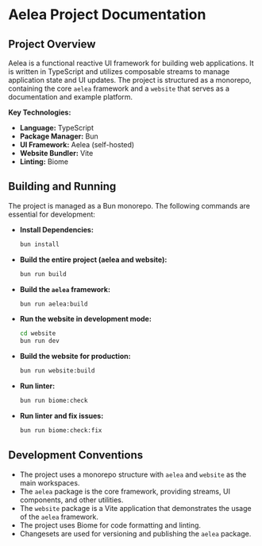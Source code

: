# Aelea Project Documentation

## Project Overview

Aelea is a functional reactive UI framework for building web applications. It is written in TypeScript and utilizes composable streams to manage application state and UI updates. The project is structured as a monorepo, containing the core `aelea` framework and a `website` that serves as a documentation and example platform.

**Key Technologies:**

*   **Language:** TypeScript
*   **Package Manager:** Bun
*   **UI Framework:** Aelea (self-hosted)
*   **Website Bundler:** Vite
*   **Linting:** Biome

## Building and Running

The project is managed as a Bun monorepo. The following commands are essential for development:

*   **Install Dependencies:**
    ```bash
    bun install
    ```

*   **Build the entire project (aelea and website):**
    ```bash
    bun run build
    ```

*   **Build the `aelea` framework:**
    ```bash
    bun run aelea:build
    ```

*   **Run the website in development mode:**
    ```bash
    cd website
    bun run dev
    ```

*   **Build the website for production:**
    ```bash
    bun run website:build
    ```

*   **Run linter:**
    ```bash
    bun run biome:check
    ```

*   **Run linter and fix issues:**
    ```bash
    bun run biome:check:fix
    ```

## Development Conventions

*   The project uses a monorepo structure with `aelea` and `website` as the main workspaces.
*   The `aelea` package is the core framework, providing streams, UI components, and other utilities.
*   The `website` package is a Vite application that demonstrates the usage of the `aelea` framework.
*   The project uses Biome for code formatting and linting.
*   Changesets are used for versioning and publishing the `aelea` package.
